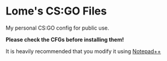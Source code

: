 # Lome's CS:GO Files
My personal CS:GO config for public use.

**Please check the CFGs before installing them!**

It is heavily recommended that you modify it using [Notepad++](https://notepad-plus-plus.org/)
